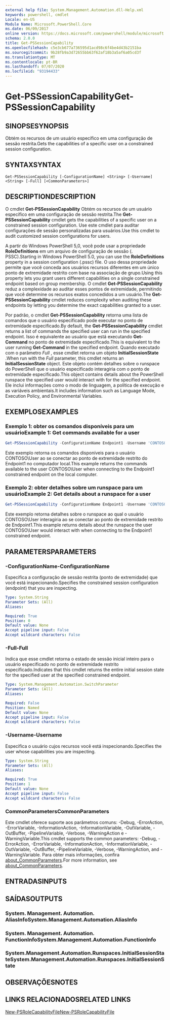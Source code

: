 ```yaml
---
external help file: System.Management.Automation.dll-Help.xml
keywords: powershell, cmdlet
Locale: en-US
Module Name: Microsoft.PowerShell.Core
ms.date: 06/09/2017
online version: https://docs.microsoft.com/powershell/module/microsoft.powershell.core/get-pssessioncapability?view=powershell-6&WT.mc_id=ps-gethelp
schema: 2.0.0
title: Get-PSSessionCapability
ms.openlocfilehash: c5e3cb677a736595d1acd98c6f4be4d43b2151ba
ms.sourcegitcommit: 9b28fb9a3d72655bb63f62af18b3a5af6a05cd3f
ms.translationtype: MT
ms.contentlocale: pt-BR
ms.lasthandoff: 07/07/2020
ms.locfileid: "93194433"
---
```

# <span data-ttu-id="8b310-103">Get-PSSessionCapability</span><span class="sxs-lookup"><span data-stu-id="8b310-103">Get-PSSessionCapability</span></span>

## <span data-ttu-id="8b310-104">SINOPSE</span><span class="sxs-lookup"><span data-stu-id="8b310-104">SYNOPSIS</span></span>
<span data-ttu-id="8b310-105">Obtém os recursos de um usuário específico em uma configuração de sessão restrita.</span><span class="sxs-lookup"><span data-stu-id="8b310-105">Gets the capabilities of a specific user on a constrained session configuration.</span></span>

## <span data-ttu-id="8b310-106">SYNTAX</span><span class="sxs-lookup"><span data-stu-id="8b310-106">SYNTAX</span></span>

```
Get-PSSessionCapability [-ConfigurationName] <String> [-Username] <String> [-Full] [<CommonParameters>]
```

## <span data-ttu-id="8b310-107">DESCRIPTION</span><span class="sxs-lookup"><span data-stu-id="8b310-107">DESCRIPTION</span></span>

<span data-ttu-id="8b310-108">O cmdlet **Get-PSSessionCapability** Obtém os recursos de um usuário específico em uma configuração de sessão restrita.</span><span class="sxs-lookup"><span data-stu-id="8b310-108">The **Get-PSSessionCapability** cmdlet gets the capabilities of a specific user on a constrained session configuration.</span></span>
<span data-ttu-id="8b310-109">Use este cmdlet para auditar configurações de sessão personalizadas para usuários.</span><span class="sxs-lookup"><span data-stu-id="8b310-109">Use this cmdlet to audit customized session configurations for users.</span></span>

<span data-ttu-id="8b310-110">A partir do Windows PowerShell 5,0, você pode usar a propriedade **RoleDefinitions** em um arquivo de configuração de sessão (. PSSC).</span><span class="sxs-lookup"><span data-stu-id="8b310-110">Starting in Windows PowerShell 5.0, you can use the **RoleDefinitions** property in a session configuration (.pssc) file.</span></span>
<span data-ttu-id="8b310-111">O uso dessa propriedade permite que você conceda aos usuários recursos diferentes em um único ponto de extremidade restrito com base na associação de grupo.</span><span class="sxs-lookup"><span data-stu-id="8b310-111">Using this property lets you grant users different capabilities on a single constrained endpoint based on group membership.</span></span>
<span data-ttu-id="8b310-112">O cmdlet **Get-PSSessionCapability** reduz a complexidade ao auditar esses pontos de extremidade, permitindo que você determine os recursos exatos concedidos a um usuário.</span><span class="sxs-lookup"><span data-stu-id="8b310-112">The **Get-PSSessionCapability** cmdlet reduces complexity when auditing these endpoints by letting you determine the exact capabilities granted to a user.</span></span>

<span data-ttu-id="8b310-113">Por padrão, o cmdlet **Get-PSSessionCapability** retorna uma lista de comandos que o usuário especificado pode executar no ponto de extremidade especificado.</span><span class="sxs-lookup"><span data-stu-id="8b310-113">By default, the **Get-PSSessionCapability** cmdlet returns a list of commands the specified user can run in the specified endpoint.</span></span>
<span data-ttu-id="8b310-114">Isso é equivalente ao usuário que está executando **Get-Command** no ponto de extremidade especificado.</span><span class="sxs-lookup"><span data-stu-id="8b310-114">This is equivalent to the user running **Get-Command** in the specified endpoint.</span></span>
<span data-ttu-id="8b310-115">Quando executado com o parâmetro *Full* , esse cmdlet retorna um objeto **InitialSessionState** .</span><span class="sxs-lookup"><span data-stu-id="8b310-115">When run with the *Full* parameter, this cmdlet returns an **InitialSessionState** object.</span></span>
<span data-ttu-id="8b310-116">Este objeto contém detalhes sobre o runspace do PowerShell que o usuário especificado interagiria com o ponto de extremidade especificado.</span><span class="sxs-lookup"><span data-stu-id="8b310-116">This object contains details about the PowerShell runspace the specified user would interact with for the specified endpoint.</span></span>
<span data-ttu-id="8b310-117">Ele inclui informações como o modo de linguagem, a política de execução e as variáveis ambientais.</span><span class="sxs-lookup"><span data-stu-id="8b310-117">It includes information such as Language Mode, Execution Policy, and Environmental Variables.</span></span>

## <span data-ttu-id="8b310-118">EXEMPLOS</span><span class="sxs-lookup"><span data-stu-id="8b310-118">EXAMPLES</span></span>

### <span data-ttu-id="8b310-119">Exemplo 1: obter os comandos disponíveis para um usuário</span><span class="sxs-lookup"><span data-stu-id="8b310-119">Example 1: Get commands available for a user</span></span>

```powershell
Get-PSSessionCapability -ConfigurationName Endpoint1 -Username 'CONTOSO\User'
```

<span data-ttu-id="8b310-120">Este exemplo retorna os comandos disponíveis para o usuário CONTOSO\User ao se conectar ao ponto de extremidade restrito do Endpoint1 no computador local.</span><span class="sxs-lookup"><span data-stu-id="8b310-120">This example returns the commands available to the user CONTOSO\User when connecting to the Endpoint1 constrained endpoint on the local computer.</span></span>

### <span data-ttu-id="8b310-121">Exemplo 2: obter detalhes sobre um runspace para um usuário</span><span class="sxs-lookup"><span data-stu-id="8b310-121">Example 2: Get details about a runspace for a user</span></span>

```powershell
Get-PSSessionCapability -ConfigurationName Endpoint1 -Username 'CONTOSO\User' -Full
```

<span data-ttu-id="8b310-122">Este exemplo retorna detalhes sobre o runspace ao qual o usuário CONTOSO\User interagiria ao se conectar ao ponto de extremidade restrito de Endpoint1.</span><span class="sxs-lookup"><span data-stu-id="8b310-122">This example returns details about the runspace the user CONTOSO\User would interact with when connecting to the Endpoint1 constrained endpoint.</span></span>

## <span data-ttu-id="8b310-123">PARAMETERS</span><span class="sxs-lookup"><span data-stu-id="8b310-123">PARAMETERS</span></span>

### <span data-ttu-id="8b310-124">-ConfigurationName</span><span class="sxs-lookup"><span data-stu-id="8b310-124">-ConfigurationName</span></span>

<span data-ttu-id="8b310-125">Especifica a configuração de sessão restrita (ponto de extremidade) que você está inspecionando.</span><span class="sxs-lookup"><span data-stu-id="8b310-125">Specifies the constrained session configuration (endpoint) that you are inspecting.</span></span>

```yaml
Type: System.String
Parameter Sets: (All)
Aliases:

Required: True
Position: 0
Default value: None
Accept pipeline input: False
Accept wildcard characters: False
```

### <span data-ttu-id="8b310-126">-Full</span><span class="sxs-lookup"><span data-stu-id="8b310-126">-Full</span></span>

<span data-ttu-id="8b310-127">Indica que esse cmdlet retorna o estado de sessão inicial inteiro para o usuário especificado no ponto de extremidade restrito especificado.</span><span class="sxs-lookup"><span data-stu-id="8b310-127">Indicates that this cmdlet returns the entire initial session state for the specified user at the specified constrained endpoint.</span></span>

```yaml
Type: System.Management.Automation.SwitchParameter
Parameter Sets: (All)
Aliases:

Required: False
Position: Named
Default value: None
Accept pipeline input: False
Accept wildcard characters: False
```

### <span data-ttu-id="8b310-128">-Username</span><span class="sxs-lookup"><span data-stu-id="8b310-128">-Username</span></span>

<span data-ttu-id="8b310-129">Especifica o usuário cujos recursos você está inspecionando.</span><span class="sxs-lookup"><span data-stu-id="8b310-129">Specifies the user whose capabilities you are inspecting.</span></span>

```yaml
Type: System.String
Parameter Sets: (All)
Aliases:

Required: True
Position: 1
Default value: None
Accept pipeline input: False
Accept wildcard characters: False
```

### <span data-ttu-id="8b310-130">CommonParameters</span><span class="sxs-lookup"><span data-stu-id="8b310-130">CommonParameters</span></span>

<span data-ttu-id="8b310-131">Este cmdlet oferece suporte aos parâmetros comuns: -Debug, -ErrorAction, -ErrorVariable, -InformationAction, -InformationVariable, -OutVariable, -OutBuffer, -PipelineVariable, -Verbose, -WarningAction e -WarningVariable.</span><span class="sxs-lookup"><span data-stu-id="8b310-131">This cmdlet supports the common parameters: -Debug, -ErrorAction, -ErrorVariable, -InformationAction, -InformationVariable, -OutVariable, -OutBuffer, -PipelineVariable, -Verbose, -WarningAction, and -WarningVariable.</span></span> <span data-ttu-id="8b310-132">Para obter mais informações, confira [about_CommonParameters](https://go.microsoft.com/fwlink/?LinkID=113216).</span><span class="sxs-lookup"><span data-stu-id="8b310-132">For more information, see [about_CommonParameters](https://go.microsoft.com/fwlink/?LinkID=113216).</span></span>

## <span data-ttu-id="8b310-133">ENTRADAS</span><span class="sxs-lookup"><span data-stu-id="8b310-133">INPUTS</span></span>

## <span data-ttu-id="8b310-134">SAÍDAS</span><span class="sxs-lookup"><span data-stu-id="8b310-134">OUTPUTS</span></span>

### <span data-ttu-id="8b310-135">System. Management. Automation. AliasInfo</span><span class="sxs-lookup"><span data-stu-id="8b310-135">System.Management.Automation.AliasInfo</span></span>

### <span data-ttu-id="8b310-136">System. Management. Automation. FunctionInfo</span><span class="sxs-lookup"><span data-stu-id="8b310-136">System.Management.Automation.FunctionInfo</span></span>

### <span data-ttu-id="8b310-137">System.Management.Automation.Runspaces.InitialSessionState</span><span class="sxs-lookup"><span data-stu-id="8b310-137">System.Management.Automation.Runspaces.InitialSessionState</span></span>

## <span data-ttu-id="8b310-138">OBSERVAÇÕES</span><span class="sxs-lookup"><span data-stu-id="8b310-138">NOTES</span></span>

## <span data-ttu-id="8b310-139">LINKS RELACIONADOS</span><span class="sxs-lookup"><span data-stu-id="8b310-139">RELATED LINKS</span></span>

[<span data-ttu-id="8b310-140">New-PSRoleCapabilityFile</span><span class="sxs-lookup"><span data-stu-id="8b310-140">New-PSRoleCapabilityFile</span></span>](New-PSRoleCapabilityFile.md)
